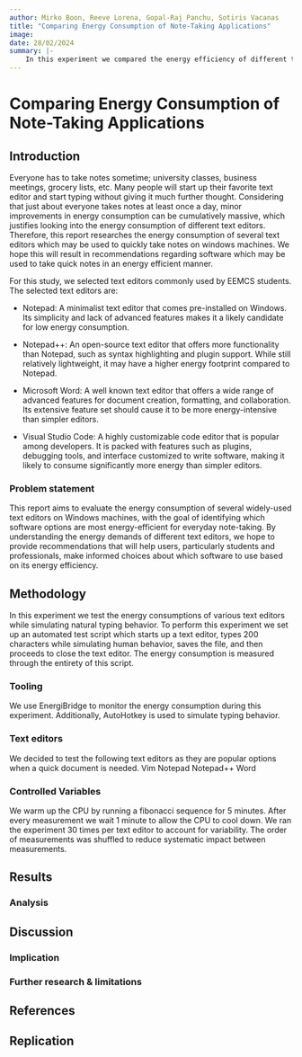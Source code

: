 ```yaml
---
author: Mirko Boon, Reeve Lorena, Gopal-Raj Panchu, Sotiris Vacanas
title: "Comparing Energy Consumption of Note-Taking Applications"
image: 
date: 28/02/2024
summary: |-
    In this experiment we compared the energy efficiency of different text-editing applications to evaluate which common text-editor is most efficient. We have found that notepad++ is significantly more efficient than alternatives like word and vs-code and recommend taking short notes in notepad++ when possible to reduce energy consumption.
---
```


# Comparing Energy Consumption of Note-Taking Applications
## Introduction
Everyone has to take notes sometime; university classes, business meetings, grocery lists, etc. Many people will start up their favorite text editor and start typing without giving it much further thought. Considering that just about everyone takes notes at least once a day, minor improvements in energy consumption can be cumulatively massive, which justifies looking into the energy consumption of different text editors. Therefore, this report researches the energy consumption of several text editors which may be used to quickly take notes on windows machines. We hope this will result in recommendations regarding software which may be used to take quick notes in an energy efficient manner.

For this study, we selected text editors commonly used by EEMCS students. The selected text editors are:

- Notepad: A minimalist text editor that comes pre-installed on Windows. Its simplicity and lack of advanced features makes it a likely candidate for low energy consumption.

- Notepad++: An open-source text editor that offers more functionality than Notepad, such as syntax highlighting and plugin support. While still relatively lightweight, it may have a higher energy footprint compared to Notepad.

- Microsoft Word: A well known text editor that offers a wide range of advanced features for document creation, formatting, and collaboration. Its extensive feature set should cause it to be more energy-intensive than simpler editors.

- Visual Studio Code: A highly customizable code editor that is popular among developers. It is packed with features such as plugins, debugging tools, and interface customized to write software, making it likely to consume significantly more energy than simpler editors.

### Problem statement
This report aims to evaluate the energy consumption of several widely-used text editors on Windows machines, with the goal of identifying which software options are most energy-efficient for everyday note-taking. By understanding the energy demands of different text editors, we hope to provide recommendations that will help users, particularly students and professionals, make informed choices about which software to use based on its energy efficiency.

## Methodology
In this experiment we test the energy consumptions of various text editors while simulating natural typing behavior. 
To perform this experiment we set up an automated test script which starts up a text editor, types 200 characters while simulating human behavior, saves the file, and then proceeds to close the text editor. 
The energy consumption is measured through the entirety of this script.

### Tooling
We use EnergiBridge to monitor the energy consumption during this experiment.
Additionally, AutoHotkey is used to simulate typing behavior.

### Text editors
We decided to test the following text editors as they are popular options when a quick document is needed.
Vim
Notepad
Notepad++
Word

### Controlled Variables
We warm up the CPU by running a fibonacci sequence for 5 minutes. 
After every measurement we wait 1 minute to allow the CPU to cool down.
We ran the experiment 30 times per text editor to account for variability.
The order of measurements was shuffled to reduce systematic impact between measurements.

## Results
### Analysis

## Discussion
### Implication
### Further research & limitations

## References
## Replication
